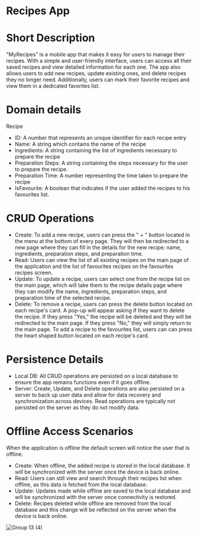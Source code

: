 

# Recipes App

# Short Description

"MyRecipes" is a mobile app that makes it easy for users to manage their recipes. With a simple and user-friendly interface, users can access all their saved recipes and view detailed information for each one. The app also allows users to add new recipes, update existing ones, and delete recipes they no longer need. Additionally, users can mark their favorite recipes and view them in a dedicated favorites list.

# Domain details
Recipe 
 - ID: A number that represents an unique identifier for each recipe entry
 - Name: A string which contains the name of the recipe 
 - Ingredients: A string containing the list of ingredients necessary to prepare the recipe
 - Preparation Steps: A string containing the steps necessary for the user to prepare the recipe.
 - Preparation Time: A number representing the time taken to prepare the recipe
 - IsFavourite: A boolean that indicates if the user added the recipes to his favourites list.

# CRUD Operations
 - Create: To add a new recipe, users can press the " + " button located in the menu at the bottom of every page. They will then be redirected to a new page where they can fill in the details for the new recipe: name, ingredients, preparation steps, and preparation time.
 - Read: Users can view the list of all existing recipes on the main page of the application and the list of favourites recipes on the favourites recipes screen.
 - Update: To update a recipe, users can select one from the recipe list on the main page, which will take them to the recipe details page where they can modify the name, ingredients, preparation steps, and preparation time of the selected recipe.
 - Delete: To remove a recipe, users can press the delete button located on each recipe's card. A pop-up will appear asking if they want to delete the recipe. If they press "Yes," the recipe will be deleted and they will be redirected to the main page. If they press "No," they will simply return to the main page.
   To add a recipe to the favourites list, users can can press the heart shaped button located on each recipe's card.

# Persistence Details
  - Local DB: All CRUD operations are persisted on a local database to ensure the app remains functions even if it goes offline.
  - Server: Create, Update, and Delete operations are also persisted on a server to back up user data and allow for data recovery and synchronization across devices. Read operations are typically not persisted on the server as they do not modify data.

# Offline Access Scenarios
When the application is offline the default screen will notice the user that is offline.
  - Create: When offline, the added recipe is stored in the local database. It will be synchronized with the server once the device is back online.
  - Read: Users can still view and search through their recipes list when offline, as this data is fetched from the local database.
  - Update: Updates made while offline are saved to the local database and will be synchronized with the server once connectivity is restored.
  - Delete: Recipes deleted while offline are removed from the local database and this change will be reflected on the server when the device is back online.

 ![Group 13 (4)](https://github.com/user-attachments/assets/32cc424a-fb96-4eb3-93c0-087d97c5b754)

    


